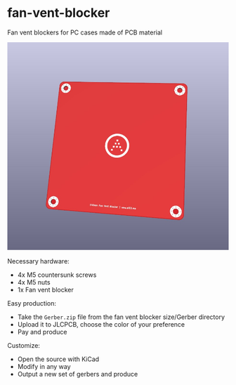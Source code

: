 # fan-vent-blocker
Fan vent blockers for PC cases made of PCB material

![image](https://raw.githubusercontent.com/ai03-2725/fan-vent-blocker/master/140mm/Fan-Vent-Blocker-140mm.jpg)

Necessary hardware:  
* 4x M5 countersunk screws
* 4x M5 nuts
* 1x Fan vent blocker

Easy production:
* Take the `Gerber.zip` file from the fan vent blocker size/Gerber directory
* Upload it to JLCPCB, choose the color of your preference
* Pay and produce

Customize:
* Open the source with KiCad
* Modify in any way
* Output a new set of gerbers and produce